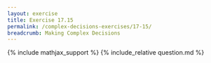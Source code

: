 ```yaml
---
layout: exercise
title: Exercise 17.15
permalink: /complex-decisions-exercises/17-15/
breadcrumb: Making Complex Decisions
---
```


{% include mathjax_support %}
{% include_relative question.md %}
